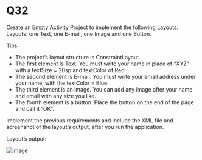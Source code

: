 # Q32
Create an Empty Activity Project to implement the following Layouts.
Layouts: one Text, one E-mail, one Image and one Button.  
 
Tips: 

- The project’s layout structure is ConstraintLayout.
- The first element is Text. You must write your name in place of “XYZ” with a textSize = 20sp and textColor of Red. 
- The second element is E-mail. You must write your email address under your name, with the textColor = Blue. 
- The third element is an image. You can add any image after your name and email with any size you like. 
- The fourth element is a button. Place the button on the end of the page and call it ”OK”. 

Implement the previous requirements and include the XML file and screenshot of the layout’s output, after you run the application. 

Layout’s output: 





![image](https://github.com/SEUCom/Q32/assets/135220953/5a0800a1-31b8-4a85-ad0e-0686b1401f37)


